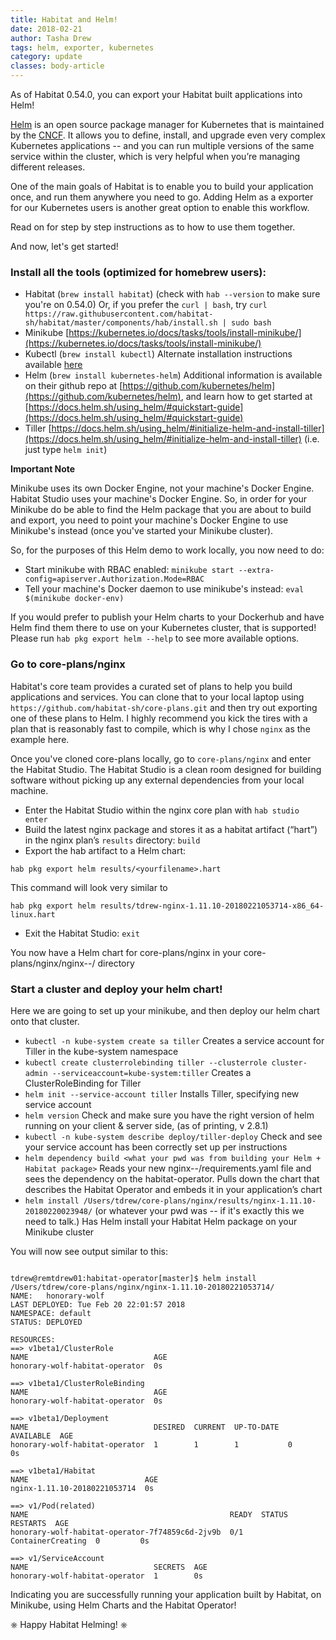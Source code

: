 ```yaml
---
title: Habitat and Helm!
date: 2018-02-21
author: Tasha Drew
tags: helm, exporter, kubernetes
category: update
classes: body-article
---
```


As of Habitat 0.54.0, you can export your Habitat built applications into Helm! 

[Helm](https://helm.sh/) is an open source package manager for Kubernetes that is maintained by the [CNCF](https://www.cncf.io/). It allows you to define, install, and upgrade even very complex Kubernetes applications -- and you can run multiple versions of the same service within the cluster, which is very helpful when you’re managing different releases.

One of the main goals of Habitat is to enable you to build your application once, and run them anywhere you need to go. Adding Helm as a exporter for our Kubernetes users is another great option to enable this workflow.

Read on for step by step instructions as to how to use them together.  

And now, let's get started! 

### Install all the tools (optimized for homebrew users): 

* Habitat (`brew install habitat`) (check with `hab --version` to make sure you're on 0.54.0) Or, if you prefer the `curl | bash`, try `curl https://raw.githubusercontent.com/habitat-sh/habitat/master/components/hab/install.sh | sudo bash`
* Minikube [https://kubernetes.io/docs/tasks/tools/install-minikube/](https://kubernetes.io/docs/tasks/tools/install-minikube/) 
* Kubectl (`brew install kubectl`) Alternate installation instructions available [here](https://kubernetes.io/docs/tasks/tools/install-kubectl/)
* Helm (`brew install kubernetes-helm`) Additional information is available on their github repo at [https://github.com/kubernetes/helm](https://github.com/kubernetes/helm), and learn how to get started at [https://docs.helm.sh/using_helm/#quickstart-guide](https://docs.helm.sh/using_helm/#quickstart-guide)
* Tiller [https://docs.helm.sh/using_helm/#initialize-helm-and-install-tiller](https://docs.helm.sh/using_helm/#initialize-helm-and-install-tiller) (i.e. just type `helm init`) 

**Important Note** 

Minikube uses its own Docker Engine, not your machine's Docker Engine. Habitat Studio uses your machine's Docker Engine. So, in order for your Minikube do be able to find the Helm package that you are about to build and export, you need to point your machine's Docker Engine to use Minikube's instead (once you've started your Minikube cluster). 

So, for the purposes of this Helm demo to work locally, you now need to do: 

* Start minikube with RBAC enabled: `minikube start --extra-config=apiserver.Authorization.Mode=RBAC` 
* Tell your machine's Docker daemon to use minikube's instead: `eval $(minikube docker-env)`

If you would prefer to publish your Helm charts to your Dockerhub and have Helm find them there to use on your Kubernetes cluster, that is supported! Please run `hab pkg export helm --help` to see more available options.

### Go to core-plans/nginx 

Habitat's core team provides a curated set of plans to help you build applications and services. You can clone that to your local laptop using `https://github.com/habitat-sh/core-plans.git` and then try out exporting one of these plans to Helm. I highly recommend you kick the tires with a plan that is reasonably fast to compile, which is why I chose `nginx` as the example here.

Once you've cloned core-plans locally, go to `core-plans/nginx` and enter the Habitat Studio. The Habitat Studio is a clean room designed for building software without picking up any external dependencies from your local machine.

* Enter the Habitat Studio within the nginx core plan with `hab studio enter`
* Build the latest nginx package and stores it as a habitat artifact (“hart”) in the nginx plan’s `results` directory: `build`
* Export the hab artifact to a Helm chart:

`hab pkg export helm results/<yourfilename>.hart`

This command will look very similar to

`hab pkg export helm results/tdrew-nginx-1.11.10-20180221053714-x86_64-linux.hart`

* Exit the Habitat Studio: `exit`

You now have a Helm chart for core-plans/nginx in your core-plans/nginx/nginx-<version>-<datestamp>/ directory

### Start a cluster and deploy your helm chart!

Here we are going to set up your minikube, and then deploy our helm chart onto that cluster.

* `kubectl -n kube-system create sa tiller` Creates a service account for Tiller in the kube-system namespace
* `kubectl create clusterrolebinding tiller --clusterrole cluster-admin --serviceaccount=kube-system:tiller` Creates a ClusterRoleBinding for Tiller
* `helm init --service-account tiller` Installs Tiller, specifying new service account 
* `helm version` Check and make sure you have the right version of helm running on your client & server side, (as of printing, v 2.8.1) 
* `kubectl -n kube-system describe deploy/tiller-deploy` Check and see your service account has been correctly set up per instructions
* `helm dependency build <what your pwd was from building your Helm + Habitat package>` Reads your new nginx-<version>-<timestamp>/requirements.yaml file and sees the dependency on the habitat-operator. Pulls down the chart that describes the Habitat Operator and embeds it in your application’s chart 
* `helm install /Users/tdrew/core-plans/nginx/results/nginx-1.11.10-20180220023948/` (or whatever your pwd was -- if it's exactly this we need to talk.) Has Helm install your Habitat Helm package on your Minikube cluster

You will now see output similar to this: 

```

tdrew@remtdrew01:habitat-operator[master]$ helm install /Users/tdrew/core-plans/nginx/nginx-1.11.10-20180221053714/
NAME:   honorary-wolf
LAST DEPLOYED: Tue Feb 20 22:01:57 2018
NAMESPACE: default
STATUS: DEPLOYED

RESOURCES:
==> v1beta1/ClusterRole
NAME                            AGE
honorary-wolf-habitat-operator  0s

==> v1beta1/ClusterRoleBinding
NAME                            AGE
honorary-wolf-habitat-operator  0s

==> v1beta1/Deployment
NAME                            DESIRED  CURRENT  UP-TO-DATE  AVAILABLE  AGE
honorary-wolf-habitat-operator  1        1        1           0          0s

==> v1beta1/Habitat
NAME                          AGE
nginx-1.11.10-20180221053714  0s

==> v1/Pod(related)
NAME                                             READY  STATUS             RESTARTS  AGE
honorary-wolf-habitat-operator-7f74859c6d-2jv9b  0/1    ContainerCreating  0         0s

==> v1/ServiceAccount
NAME                            SECRETS  AGE
honorary-wolf-habitat-operator  1        0s

```

Indicating you are successfully running your application built by Habitat, on Minikube, using Helm Charts and the Habitat Operator! 

⎈ Happy Habitat Helming! ⎈

